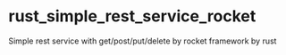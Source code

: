 # rust_simple_rest_service_rocket
Simple rest service with get/post/put/delete by rocket framework by rust
